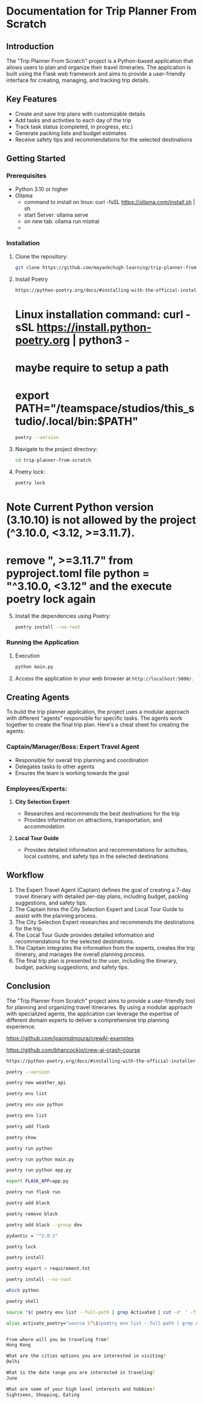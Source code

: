 # Documentation for Trip Planner From Scratch

## Introduction
The "Trip Planner From Scratch" project is a Python-based application that allows users to plan and organize their travel itineraries. The application is built using the Flask web framework and aims to provide a user-friendly interface for creating, managing, and tracking trip details.

## Key Features
- Create and save trip plans with customizable details
- Add tasks and activities to each day of the trip
- Track task status (completed, in progress, etc.)
- Generate packing lists and budget estimates
- Receive safety tips and recommendations for the selected destinations

## Getting Started

### Prerequisites
- Python 3.10 or higher
- Ollama 
    - command to install on linux: curl -fsSL https://ollama.com/install.sh | sh
    - start Server:  ollama serve 
    - on new tab: ollama run mistral
    - 


### Installation
1. Clone the repository:
   ```bash
   git clone https://github.com/mayankchugh-learning/trip-planner-from-scratch.git
   ```
2. Install Poetry
   
   ```bash
   https://python-poetry.org/docs/#installing-with-the-official-installer
   ```
   # Linux installation command: curl -sSL https://install.python-poetry.org | python3 -
   # maybe require to setup a path
   # export PATH="/teamspace/studios/this_studio/.local/bin:$PATH"
   ```bash
   poetry --version
   ```

3. Navigate to the project directory:
   ```bash
   cd trip-planner-from-scratch
   ```
4. Poetry lock:
   ```bash
   poetry lock
   ```
  # Note Current Python version (3.10.10) is not allowed by the project (^3.10.0, <3.12, >=3.11.7).
  # remove ", >=3.11.7" from pyproject.toml file python = "^3.10.0, <3.12" and the execute poetry lock again
5. Install the dependencies using Poetry:
   ```bash
   poetry install --no-root
   ```

### Running the Application
1. Execution
   ```bash
   python main.py
   ```
2. Access the application in your web browser at `http://localhost:5000/`.

## Creating Agents
To build the trip planner application, the project uses a modular approach with different "agents" responsible for specific tasks. The agents work together to create the final trip plan. Here's a cheat sheet for creating the agents:

### Captain/Manager/Boss: Expert Travel Agent
- Responsible for overall trip planning and coordination
- Delegates tasks to other agents
- Ensures the team is working towards the goal

### Employees/Experts:
1. **City Selection Expert**
   - Researches and recommends the best destinations for the trip
   - Provides information on attractions, transportation, and accommodation

2. **Local Tour Guide**
   - Provides detailed information and recommendations for activities, local customs, and safety tips in the selected destinations

## Workflow
1. The Expert Travel Agent (Captain) defines the goal of creating a 7-day travel itinerary with detailed per-day plans, including budget, packing suggestions, and safety tips.
2. The Captain hires the City Selection Expert and Local Tour Guide to assist with the planning process.
3. The City Selection Expert researches and recommends the destinations for the trip.
4. The Local Tour Guide provides detailed information and recommendations for the selected destinations.
5. The Captain integrates the information from the experts, creates the trip itinerary, and manages the overall planning process.
6. The final trip plan is presented to the user, including the itinerary, budget, packing suggestions, and safety tips.

## Conclusion
The "Trip Planner From Scratch" project aims to provide a user-friendly tool for planning and organizing travel itineraries. By using a modular approach with specialized agents, the application can leverage the expertise of different domain experts to deliver a comprehensive trip planning experience.




https://github.com/joaomdmoura/crewAI-examples

https://github.com/bhancockio/crew-ai-crash-course


```bash
https://python-poetry.org/docs/#installing-with-the-official-installer
```
```bash
poetry --version
```
```bash
poetry new weather_api
```
```bash
poetry env list
```
```bash
poetry env use python
```
```bash
poetry env list
```
```bash
poetry add flask
```
```bash
poetry show
```
```bash
poetry run python   
```
```bash
poetry run python main.py
```
```bash
poetry run python app.py
```
```bash
export FLASK_APP=app.py
```
```bash
poetry run flask run
```
```bash
poetry add black
```
```bash
poetry remove black
```
```bash
poetry add black --group dev
```
```bash
pydantic = "^2.0.2"
```
```bash
poetry lock
```
```bash
poetry install
```
```bash
poetry export > requirement.txt
```
```bash
poetry install --no-root
```
```bash
which python
```
```bash
poetry shell
```
```bash
source "$( poetry env list --full-path | grep Activated | cut -d' ' -f1 )/bin/activate"
```
```bash
alias activate_poetry="source \"\$(poetry env list --full-path | grep Activated | cut -d' ' -f1 )/bin/activate\""
```
```bash

From where will you be traveling from?
Hong Kong

What are the cities options you are interested in visiting?
Delhi

What is the date range you are interested in traveling?
June  

What are some of your high level interests and hobbies?
Sightseen, Shopping, Eating